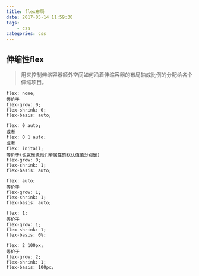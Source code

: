 ```yaml
---
title: flex布局
date: 2017-05-14 11:59:30
tags: 
    - css
categories: css
---
```


## 伸缩性flex
> 用来控制伸缩容器额外空间如何沿着伸缩容器的布局轴成比例的分配给各个伸缩项目。

```
flex: none;
等价于
flex-grow: 0;
flex-shrink: 0;
flex-basis: auto;

flex: 0 auto;
或者
flex: 0 1 auto;
或者
flex: initail;
等价于(也就是说他们单属性的默认值值分别是)
flex-grow: 0;
flex-shrink: 1;
flex-basis: auto;
```


```
flex: auto;
等价于
flex-grow: 1;
flex-shrink: 1;
flex-basis: auto;
```


```
flex: 1;
等价于
flex-grow: 1;
flex-shrink: 1;
flex-basis: 0%;
```

```
flex: 2 100px;
等价于
flex-grow: 2;
flex-shrink: 1;
flex-basis: 100px;
````